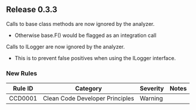 ## Release 0.3.3

Calls to base class methods are now ignored by the analyzer.
- Otherwise base.F() would be flagged as an integration call

Calls to ILogger are now ignored by the analyzer.
- This is to prevent false positives when using the ILogger interface.

### New Rules
| Rule ID | Category                        | Severity | Notes |
|---------|---------------------------------|----------|-------|
| CCD0001 | Clean Code Developer Principles | Warning  |       | 

